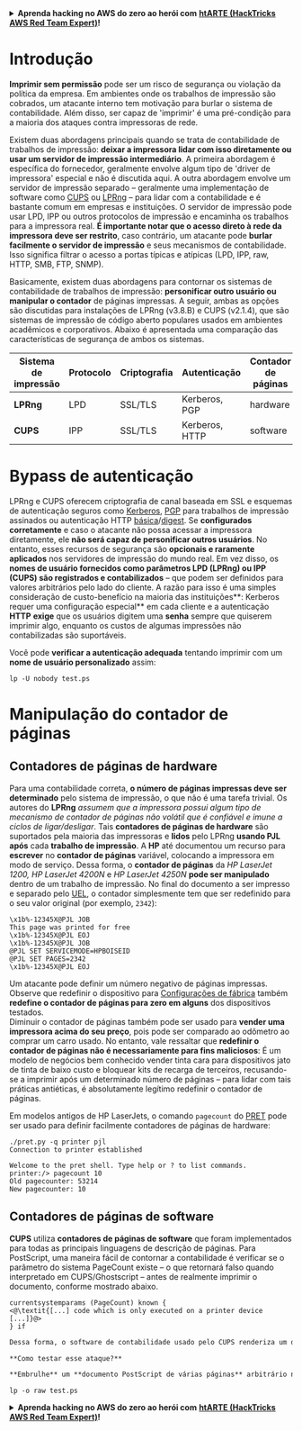 <details>

<summary><strong>Aprenda hacking no AWS do zero ao herói com</strong> <a href="https://training.hacktricks.xyz/courses/arte"><strong>htARTE (HackTricks AWS Red Team Expert)</strong></a><strong>!</strong></summary>

Outras formas de apoiar o HackTricks:

* Se você quer ver sua **empresa anunciada no HackTricks** ou **baixar o HackTricks em PDF**, confira os [**PLANOS DE ASSINATURA**](https://github.com/sponsors/carlospolop)!
* Adquira o [**material oficial PEASS & HackTricks**](https://peass.creator-spring.com)
* Descubra [**A Família PEASS**](https://opensea.io/collection/the-peass-family), nossa coleção de [**NFTs**](https://opensea.io/collection/the-peass-family) exclusivos
* **Junte-se ao grupo** 💬 [**Discord**](https://discord.gg/hRep4RUj7f) ou ao [**grupo do telegram**](https://t.me/peass) ou **siga**-me no **Twitter** 🐦 [**@carlospolopm**](https://twitter.com/carlospolopm)**.**
* **Compartilhe suas técnicas de hacking enviando PRs para os repositórios github** [**HackTricks**](https://github.com/carlospolop/hacktricks) e [**HackTricks Cloud**](https://github.com/carlospolop/hacktricks-cloud).

</details>


# **Introdução**

**Imprimir sem permissão** pode ser um risco de segurança ou violação da política da empresa. Em ambientes onde os trabalhos de impressão são cobrados, um atacante interno tem motivação para burlar o sistema de contabilidade. Além disso, ser capaz de 'imprimir' é uma pré-condição para a maioria dos ataques contra impressoras de rede.

Existem duas abordagens principais quando se trata de contabilidade de trabalhos de impressão: **deixar a impressora lidar com isso diretamente ou usar um servidor de impressão intermediário**. A primeira abordagem é específica do fornecedor, geralmente envolve algum tipo de 'driver de impressora' especial e não é discutida aqui. A outra abordagem envolve um servidor de impressão separado – geralmente uma implementação de software como [CUPS](https://en.wikipedia.org/wiki/CUPS) ou [LPRng](https://en.wikipedia.org/wiki/LPRng) – para lidar com a contabilidade e é bastante comum em empresas e instituições. O servidor de impressão pode usar LPD, IPP ou outros protocolos de impressão e encaminha os trabalhos para a impressora real. **É importante notar que o acesso direto à rede da impressora deve ser restrito**, caso contrário, um atacante pode **burlar facilmente o servidor de impressão** e seus mecanismos de contabilidade. Isso significa filtrar o acesso a portas típicas e atípicas (LPD, IPP, raw, HTTP, SMB, FTP, SNMP).

Basicamente, existem duas abordagens para contornar os sistemas de contabilidade de trabalhos de impressão: **personificar outro usuário ou manipular o contador** de páginas impressas. A seguir, ambas as opções são discutidas para instalações de LPRng (v3.8.B) e CUPS (v2.1.4), que são sistemas de impressão de código aberto populares usados em ambientes acadêmicos e corporativos. Abaixo é apresentada uma comparação das características de segurança de ambos os sistemas.

| Sistema de impressão | Protocolo | Criptografia | Autenticação | Contador de páginas |
| -------------------- | --------- | ------------ | ------------ | ------------------- |
| **LPRng**            | LPD       | SSL/TLS      | Kerberos, PGP| hardware            |
| **CUPS**             | IPP       | SSL/TLS      | Kerberos, HTTP| software           |

# Bypass de autenticação

LPRng e CUPS oferecem criptografia de canal baseada em SSL e esquemas de autenticação seguros como [Kerberos](https://en.wikipedia.org/wiki/Kerberos\_\(protocol\)), [PGP](https://en.wikipedia.org/wiki/Pretty\_Good\_Privacy) para trabalhos de impressão assinados ou autenticação HTTP [básica](https://en.wikipedia.org/wiki/Basic\_access\_authentication)/[digest](https://en.wikipedia.org/wiki/Digest\_access\_authentication). Se **configurados corretamente** e caso o atacante não possa acessar a impressora diretamente, ele **não será capaz de personificar outros usuários**. No entanto, esses recursos de segurança são **opcionais e raramente aplicados** nos servidores de impressão do mundo real. Em vez disso, os **nomes de usuário fornecidos como parâmetros LPD (LPRng) ou IPP (CUPS) são registrados e contabilizados** – que podem ser definidos para valores arbitrários pelo lado do cliente. A razão para isso é uma simples consideração de custo-benefício na maioria das instituições**: Kerberos requer uma configuração especial** em cada cliente e a autenticação **HTTP** **exige** que os usuários digitem uma **senha** sempre que quiserem imprimir algo, enquanto os custos de algumas impressões não contabilizadas são suportáveis.

Você pode **verificar a autenticação adequada** tentando imprimir com um **nome de usuário personalizado** assim:
```
lp -U nobody test.ps
```
# Manipulação do contador de páginas

## Contadores de páginas de hardware

Para uma contabilidade correta, **o número de páginas impressas deve ser determinado** pelo sistema de impressão, o que não é uma tarefa trivial. Os autores do **LPRng** _assumem que a impressora possui algum tipo de mecanismo de contador de páginas não volátil que é confiável e imune a ciclos de ligar/desligar_. Tais **contadores de páginas de hardware** são suportados pela maioria das impressoras e **lidos** pelo LPRng **usando PJL após** cada **trabalho de impressão**. A **HP** até documentou um recurso para **escrever** no **contador de páginas** variável, colocando a impressora em modo de serviço. Dessa forma, o **contador de páginas** da _HP LaserJet 1200, HP LaserJet 4200N_ e _HP LaserJet 4250N_ **pode ser manipulado** dentro de um trabalho de impressão. No final do documento a ser impresso e separado pelo [UEL](./#uel), o contador simplesmente tem que ser redefinido para o seu valor original (por exemplo, `2342`):
```
\x1b%-12345X@PJL JOB
This page was printed for free
\x1b%-12345X@PJL EOJ
\x1b%-12345X@PJL JOB
@PJL SET SERVICEMODE=HPBOISEID
@PJL SET PAGES=2342
\x1b%-12345X@PJL EOJ
```
Um atacante pode definir um número negativo de páginas impressas. Observe que redefinir o dispositivo para [Configurações de fábrica](factory-defaults.md) também **redefine o contador de páginas para zero em alguns** dos dispositivos testados.\
Diminuir o contador de páginas também pode ser usado para **vender uma impressora acima do seu preço**, pois pode ser comparado ao odômetro ao comprar um carro usado. No entanto, vale ressaltar que **redefinir o contador de páginas não é necessariamente para fins maliciosos**: É um modelo de negócios bem conhecido vender tinta cara para dispositivos jato de tinta de baixo custo e bloquear kits de recarga de terceiros, recusando-se a imprimir após um determinado número de páginas – para lidar com tais práticas antiéticas, é absolutamente legítimo redefinir o contador de páginas.

Em modelos antigos de HP LaserJets, o comando `pagecount` do [PRET](https://github.com/RUB-NDS/PRET) pode ser usado para definir facilmente contadores de páginas de hardware:
```
./pret.py -q printer pjl
Connection to printer established

Welcome to the pret shell. Type help or ? to list commands.
printer:/> pagecount 10
Old pagecounter: 53214
New pagecounter: 10
```
## Contadores de páginas de software

**CUPS** utiliza **contadores de páginas de software** que foram implementados para todas as principais linguagens de descrição de páginas. Para PostScript, uma maneira fácil de contornar a contabilidade é verificar se o parâmetro do sistema PageCount existe – o que retornará falso quando interpretado em CUPS/Ghostscript – antes de realmente imprimir o documento, conforme mostrado abaixo.
```
currentsystemparams (PageCount) known {
<@\textit{[...] code which is only executed on a printer device [...]}@>
} if
```
```markdown
Dessa forma, o software de contabilidade usado pelo CUPS renderiza um documento diferente do que a impressora. **O CUPS só contabiliza uma página** – o que parece ser um **mínimo codificado** – enquanto o trabalho de impressão **real** pode conter **centenas** **de páginas**. Observe que o uso da fila/opção 'raw' do IPP é obrigatório, caso contrário, o CUPS analisa o código com um filtro de PostScript para PostScript (ps2write do Ghostscript) antes de chegar ao contador de páginas.

**Como testar esse ataque?**

**Embrulhe** um **documento PostScript de várias páginas** arbitrário no **código acima** e imprima. Em seguida, acesse [`http://printserver:631/jobs?which_jobs=all`](http://printserver:631/jobs?which_jobs=all) e verifique o contador de páginas do CUPS para este trabalho de impressão. Observe que você deve estabelecer uma fila raw. Isto é, uma fila onde o sistema de filtragem não está envolvido e o trabalho de impressão vai diretamente para uma impressora. Para o CUPS, isso é feito definindo o tipo de conteúdo para `application/vnd.cups-raw`. Se o seu sistema já estiver configurado para usar o servidor de impressão a ser testado, simplesmente use:
```
```
lp -o raw test.ps
```
<details>

<summary><strong>Aprenda hacking no AWS do zero ao herói com</strong> <a href="https://training.hacktricks.xyz/courses/arte"><strong>htARTE (HackTricks AWS Red Team Expert)</strong></a><strong>!</strong></summary>

Outras formas de apoiar o HackTricks:

* Se você quer ver sua **empresa anunciada no HackTricks** ou **baixar o HackTricks em PDF**, confira os [**PLANOS DE ASSINATURA**](https://github.com/sponsors/carlospolop)!
* Adquira o [**material oficial PEASS & HackTricks**](https://peass.creator-spring.com)
* Descubra [**A Família PEASS**](https://opensea.io/collection/the-peass-family), nossa coleção de [**NFTs**](https://opensea.io/collection/the-peass-family) exclusivos
* **Junte-se ao grupo** 💬 [**Discord**](https://discord.gg/hRep4RUj7f) ou ao grupo [**telegram**](https://t.me/peass) ou **siga-me** no **Twitter** 🐦 [**@carlospolopm**](https://twitter.com/carlospolopm)**.**
* **Compartilhe suas técnicas de hacking enviando PRs para os repositórios github do** [**HackTricks**](https://github.com/carlospolop/hacktricks) e [**HackTricks Cloud**](https://github.com/carlospolop/hacktricks-cloud).

</details>
